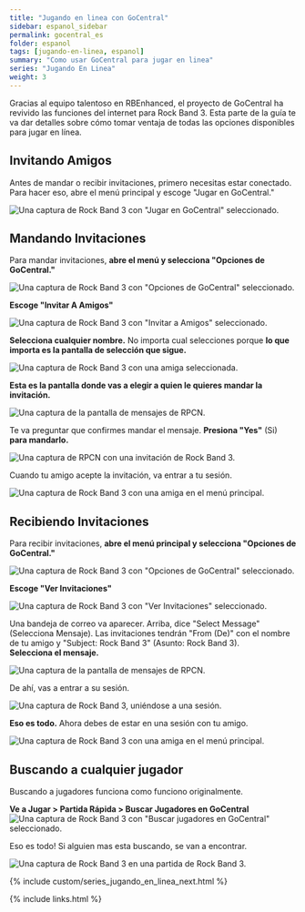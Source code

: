 ```yaml
---
title: "Jugando en linea con GoCentral"
sidebar: espanol_sidebar
permalink: gocentral_es
folder: espanol
tags: [jugando-en-linea, espanol]
summary: "Como usar GoCentral para jugar en linea"
series: "Jugando En Linea"
weight: 3
---
```


Gracias al equipo talentoso en RBEnhanced, el proyecto de GoCentral ha revivido las funciones del internet para Rock Band 3. Esta parte de la guía te va dar detalles sobre cómo tomar ventaja de todas las opciones disponibles para jugar en línea.

## Invitando Amigos

Antes de mandar o recibir invitaciones, primero necesitas estar conectado. Para hacer eso, abre el menú principal y escoge "Jugar en GoCentral."

![Una captura de Rock Band 3 con "Jugar en GoCentral" seleccionado.](https://raw.githubusercontent.com/carlmylo/docu-rpcs3/gh-pages/images/online/gocentrales.png "Jugar en GoCentral")

## Mandando Invitaciones

Para mandar invitaciones, **abre el menú y selecciona "Opciones de GoCentral."**

![Una captura de Rock Band 3 con "Opciones de GoCentral" seleccionado.](https://raw.githubusercontent.com/carlmylo/docu-rpcs3/gh-pages/images/online/gooptionses.png "Opciones de GoCentral")

**Escoge "Invitar A Amigos"**

![Una captura de Rock Band 3 con "Invitar a Amigos" seleccionado.](https://raw.githubusercontent.com/carlmylo/docu-rpcs3/gh-pages/images/online/invitees.png "Invitar a Amigos")

**Selecciona cualquier nombre.** No importa cual selecciones porque **lo que importa es la pantalla de selección que sigue.**

![Una captura de Rock Band 3 con una amiga seleccionada.](https://raw.githubusercontent.com/carlmylo/docu-rpcs3/gh-pages/images/online/invfriendses.png "Invitar a Amigos")

**Esta es la pantalla donde vas a elegir a quien le quieres mandar la invitación.**

![Una captura de la pantalla de mensajes de RPCN.](https://raw.githubusercontent.com/carlmylo/docu-rpcs3/gh-pages/images/online/invrpcnlistes.png "Select Message To Send (Seleccionar mensaje para mandar)")

Te va preguntar que confirmes mandar el mensaje. **Presiona "Yes"** (Si) **para mandarlo.**

![Una captura de RPCN con una invitación de Rock Band 3.](https://raw.githubusercontent.com/carlmylo/docu-rpcs3/gh-pages/images/online/invitemsges.png "Send message to friend? (Enviar mensaje a un amigo)")

Cuando tu amigo acepte la invitación, va entrar a tu sesión.

![Una captura de Rock Band 3 con una amiga en el menú principal.](https://raw.githubusercontent.com/carlmylo/docu-rpcs3/gh-pages/images/online/rb3joinedes.png "Rock Band 3: Menú principal con un amigo")


## Recibiendo Invitaciones

Para recibir invitaciones, **abre el menú principal y selecciona "Opciones de GoCentral."**

![Una captura de Rock Band 3 con "Opciones de GoCentral" seleccionado.](https://raw.githubusercontent.com/carlmylo/docu-rpcs3/gh-pages/images/online/gooptionses.png "Opciones de GoCentral")

**Escoge "Ver Invitaciones"**

![Una captura de Rock Band 3 con "Ver Invitaciones" seleccionado.](https://raw.githubusercontent.com/carlmylo/docu-rpcs3/gh-pages/images/online/invcheckes.png "Ver Invitaciones")

Una bandeja de correo va aparecer. Arriba, dice "Select Message" (Selecciona Mensaje). Las invitaciones tendrán "From (De)" con el nombre de tu amigo y "Subject: Rock Band 3" (Asunto: Rock Band 3).  
**Selecciona el mensaje.**

![Una captura de la pantalla de mensajes de RPCN.](https://raw.githubusercontent.com/carlmylo/docu-rpcs3/gh-pages/images/online/invmsges.png "Select Message (Selecciona Mensaje)")

De ahí, vas a entrar a su sesión.

![Una captura de Rock Band 3, uniéndose a una sesión.](https://raw.githubusercontent.com/carlmylo/docu-rpcs3/gh-pages/images/online/invjoines.png "Rock Band 3: Uniéndose a Sesión")

**Eso es todo.** Ahora debes de estar en una sesión con tu amigo.

![Una captura de Rock Band 3 con una amiga en el menú principal.](https://raw.githubusercontent.com/carlmylo/docu-rpcs3/gh-pages/images/online/rb3joinedes.png "Rock Band 3: Menú principal con un amigo")

## Buscando a cualquier jugador

Buscando a jugadores funciona como funciono originalmente.

**Ve a Jugar  > Partida Rápida > Buscar Jugadores en GoCentral**
![Una captura de Rock Band 3 con "Buscar jugadores en GoCentral" seleccionado.](https://raw.githubusercontent.com/carlmylo/docu-rpcs3/gh-pages/images/online/findgocentralplayerses.png "Buscar Jugadores en GoCentral")

Eso es todo! Si alguien mas esta buscando, se van a encontrar.

![Una captura de Rock Band 3 en una partida de Rock Band 3.](https://raw.githubusercontent.com/carlmylo/docu-rpcs3/gh-pages/images/online/hostlobbyes.png "Buscando Jugadores en GoCentral")

{% include custom/series_jugando_en_linea_next.html %}

{% include links.html %}